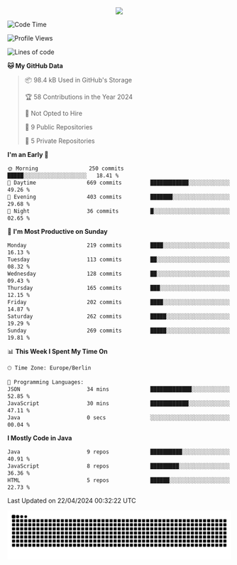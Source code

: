<p align="center">
</p>
<a href="">
  <p align="center">
    <img align="center" src="https://lanyard.cnrad.dev/api/531896089096486922?borderRadius=30px" />
  </p>
</a>

<!--START_SECTION:waka-->
![Code Time](http://img.shields.io/badge/Code%20Time-849%20hrs%2029%20mins-blue)

![Profile Views](http://img.shields.io/badge/Profile%20Views-6-blue)

![Lines of code](https://img.shields.io/badge/From%20Hello%20World%20I%27ve%20Written-3.9%20million%20lines%20of%20code-blue)

**🐱 My GitHub Data** 

> 📦 98.4 kB Used in GitHub's Storage 
 > 
> 🏆 58 Contributions in the Year 2024
 > 
> 🚫 Not Opted to Hire
 > 
> 📜 9 Public Repositories 
 > 
> 🔑 5 Private Repositories 
 > 
**I'm an Early 🐤** 

```text
🌞 Morning                250 commits         █████░░░░░░░░░░░░░░░░░░░░   18.41 % 
🌆 Daytime                669 commits         ████████████░░░░░░░░░░░░░   49.26 % 
🌃 Evening                403 commits         ███████░░░░░░░░░░░░░░░░░░   29.68 % 
🌙 Night                  36 commits          █░░░░░░░░░░░░░░░░░░░░░░░░   02.65 % 
```
📅 **I'm Most Productive on Sunday** 

```text
Monday                   219 commits         ████░░░░░░░░░░░░░░░░░░░░░   16.13 % 
Tuesday                  113 commits         ██░░░░░░░░░░░░░░░░░░░░░░░   08.32 % 
Wednesday                128 commits         ██░░░░░░░░░░░░░░░░░░░░░░░   09.43 % 
Thursday                 165 commits         ███░░░░░░░░░░░░░░░░░░░░░░   12.15 % 
Friday                   202 commits         ████░░░░░░░░░░░░░░░░░░░░░   14.87 % 
Saturday                 262 commits         █████░░░░░░░░░░░░░░░░░░░░   19.29 % 
Sunday                   269 commits         █████░░░░░░░░░░░░░░░░░░░░   19.81 % 
```


📊 **This Week I Spent My Time On** 

```text
🕑︎ Time Zone: Europe/Berlin

💬 Programming Languages: 
JSON                     34 mins             █████████████░░░░░░░░░░░░   52.85 % 
JavaScript               30 mins             ████████████░░░░░░░░░░░░░   47.11 % 
Java                     0 secs              ░░░░░░░░░░░░░░░░░░░░░░░░░   00.04 % 
```

**I Mostly Code in Java** 

```text
Java                     9 repos             ██████████░░░░░░░░░░░░░░░   40.91 % 
JavaScript               8 repos             █████████░░░░░░░░░░░░░░░░   36.36 % 
HTML                     5 repos             ██████░░░░░░░░░░░░░░░░░░░   22.73 % 
```




 Last Updated on 22/04/2024 00:32:22 UTC
<!--END_SECTION:waka-->
<img alt="github contribution grid snake animation" src="https://raw.githubusercontent.com/vxnsin/vxnsin/output/github-contribution-grid-snake-dark.svg">
